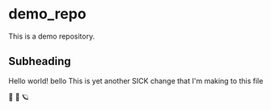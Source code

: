 # demo_repo
This is a demo repository.


## Subheading
Hello world!
bello
This is yet another SICK change that I'm making to this file

🤪
🐆
🪐
